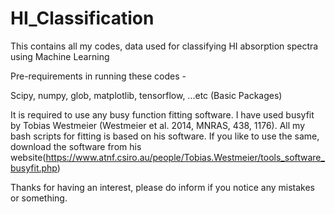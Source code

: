 # HI_Classification
This contains all my codes, data used for classifying HI absorption spectra using Machine Learning

Pre-requirements in running these codes - 

Scipy, numpy, glob, matplotlib, tensorflow, ...etc (Basic Packages)

It is required to use any busy function fitting software. I have used busyfit by Tobias Westmeier (Westmeier et al. 2014, MNRAS, 438, 1176). All my bash scripts for fitting is based on his software. If you like to use the same, download the software from his website(https://www.atnf.csiro.au/people/Tobias.Westmeier/tools_software_busyfit.php)



Thanks for having an interest, please do inform if you notice any mistakes or something.
